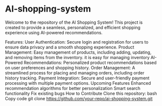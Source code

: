 # AI-shopping-system
Welcome to the repository of the AI Shopping System!
This project is created to provide a seamless, personalized, and efficient shopping experience using AI-powered recommendations.

Features:
User Authentication: Secure login and registration for users to ensure data privacy and a smooth shopping experience.
Product Management: Easy management of products, including adding, updating, and removing items from the inventory. it is easy for managing inventory
AI-Powered Recommendations: Personalized product recommendations based on user preferences and shopping history.
Order Management: A streamlined process for placing and managing orders, including order history tracking.
Payment Integration: Secure and user-friendly payment processing with multiple payment options.
Upcoming Features
Enhanced recommendation algorithms for better personalization
Smart search functionality
Fix existing bugs
How to Contribute
Clone this repository:
bash
Copy code
git clone https://github.com/your-repo/ai-shopping-system.git  
